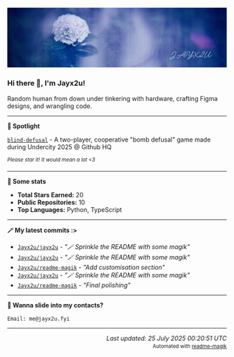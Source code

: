 [![Github Banner](https://github.com/Jayx2u/jayx2u/blob/main/jayx2u-github-banner.png?raw=true)](https://jayx2u.carrd.co)

### Hi there 👋, I'm Jayx2u!

Random human from down under tinkering with hardware, crafting Figma designs, and wrangling code.

---

**💫 Spotlight**

[`blind-defusal`](https://github.com/Jayx2u/blind-defusal) - A two-player, cooperative "bomb defusal" game made during Undercity 2025 @ Github HQ

<sup>*Please star it! It would mean a lot <3*</sup>

---

**📡 Some stats**
- **Total Stars Earned:** 20
- **Public Repositories:** 10
- **Top Languages:** Python, TypeScript

---

**🪄 My latest commits :>**
- [`Jayx2u/jayx2u`](https://github.com/Jayx2u/jayx2u) - *"🪄 Sprinkle the README with some magik"*
- [`Jayx2u/jayx2u`](https://github.com/Jayx2u/jayx2u) - *"🪄 Sprinkle the README with some magik"*
- [`Jayx2u/readme-magik`](https://github.com/Jayx2u/readme-magik) - *"Add customisation section"*
- [`Jayx2u/jayx2u`](https://github.com/Jayx2u/jayx2u) - *"🪄 Sprinkle the README with some magik"*
- [`Jayx2u/readme-magik`](https://github.com/Jayx2u/readme-magik) - *"Final polishing"*

---

**📮 Wanna slide into my contacts?**
```text
Email: me@jayx2u.fyi
```

---

<p align="right">
  <em>Last updated: 25 July 2025 00:20:51 UTC</em>
  <br>
  <small>Automated with <a href="https://github.com/Jayx2u/readme-magik">readme-magik</a></small>
</p>